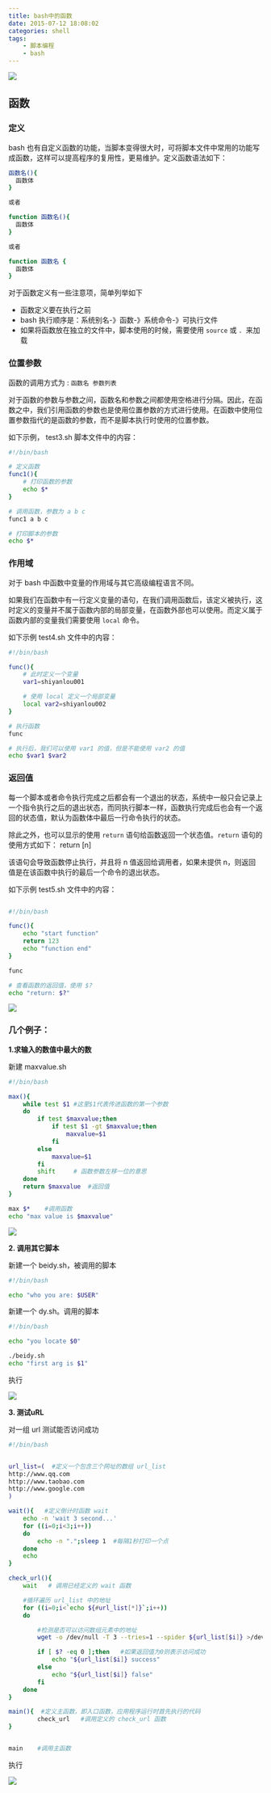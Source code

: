```yaml
---
title: bash中的函数
date: 2015-07-12 18:08:02
categories: shell
tags:
    - 脚本编程
    - bash
---
```



![](http://p7wcdketk.bkt.clouddn.com/18-5-2/3137327.jpg)

<!-- more -->

## 函数 ##

### 定义 ###

bash 也有自定义函数的功能，当脚本变得很大时，可将脚本文件中常用的功能写成函数，这样可以提高程序的复用性，更易维护。定义函数语法如下：

```bash
函数名(){
  函数体
}

或者

function 函数名(){
  函数体
}

或者

function 函数名 {
  函数体
}
```


对于函数定义有一些注意项，简单列举如下

- 函数定义要在执行之前
- bash 执行顺序是：系统别名-》函数-》系统命令-》可执行文件
- 如果将函数放在独立的文件中，脚本使用的时候，需要使用 `source` 或 `. `来加载

### 位置参数 ###

函数的调用方式为 : `函数名 参数列表`

对于函数的参数与参数之间，函数名和参数之间都使用空格进行分隔。因此，在函数之中，我们引用函数的参数也是使用位置参数的方式进行使用。在函数中使用位置参数指代的是函数的参数，而不是脚本执行时使用的位置参数。

如下示例， test3.sh 脚本文件中的内容：

```bash
#!/bin/bash

# 定义函数
func1(){
    # 打印函数的参数
    echo $*
}

# 调用函数，参数为 a b c
func1 a b c

# 打印脚本的参数
echo $*
```


### 作用域 ###

对于 bash 中函数中变量的作用域与其它高级编程语言不同。

如果我们在函数中有一行定义变量的语句，在我们调用函数后，该定义被执行，这时定义的变量并不属于函数内部的局部变量，在函数外部也可以使用。而定义属于函数内部的变量我们需要使用 `local` 命令。

如下示例 test4.sh 文件中的内容：

```bash
#!/bin/bash

func(){
    # 此时定义一个变量
    var1=shiyanlou001

    # 使用 local 定义一个局部变量
    local var2=shiyanlou002
}

# 执行函数
func

# 执行后，我们可以使用 var1 的值，但是不能使用 var2 的值
echo $var1 $var2
```



### 返回值 ###

每一个脚本或者命令执行完成之后都会有一个退出的状态，系统中一般只会记录上一个指令执行之后的退出状态，而同执行脚本一样，函数执行完成后也会有一个返回的状态值，默认为函数体中最后一行命令执行的状态。

除此之外，也可以显示的使用 `return` 语句给函数返回一个状态值。`return` 语句的使用方式如下：
    return [n]

该语句会导致函数停止执行，并且将 n 值返回给调用者，如果未提供 n，则返回值是在该函数中执行的最后一个命令的退出状态。

如下示例 test5.sh 文件中的内容：

```bash

#!/bin/bash

func(){
    echo "start function"
    return 123
    echo "function end"
}

func

# 查看函数的返回值，使用 $?
echo "return: $?"
```
![](http://p7wcdketk.bkt.clouddn.com/18-5-2/16749451.jpg)

### 几个例子： ###

**1.求输入的数值中最大的数**

新建 maxvalue.sh

```bash
#!/bin/bash

max(){
    while test $1 #这里$1代表传进函数的第一个参数
    do
        if test $maxvalue;then
            if test $1 -gt $maxvalue;then
                maxvalue=$1
            fi
        else
            maxvalue=$1
        fi
        shift     # 函数参数左移一位的意思
    done
    return $maxvalue  #返回值
}

max $*    #调用函数
echo "max value is $maxvalue"
```


![](http://p7wcdketk.bkt.clouddn.com/18-5-2/92849614.jpg)


**2. 调用其它脚本**

新建一个 beidy.sh，被调用的脚本

```bash
#!/bin/bash

echo "who you are: $USER"
```

新建一个 dy.sh。调用的脚本

```bash
#!/bin/bash

echo "you locate $0"

./beidy.sh
echo "first arg is $1"
```

执行

![](http://p7wcdketk.bkt.clouddn.com/18-5-2/25462283.jpg)

**3. 测试uRL**

对一组 url 测试能否访问成功

```bash
#!/bin/bash


url_list=(  #定义一个包含三个网址的数组 url_list
http://www.qq.com
http://www.taobao.com
http://www.google.com
)

wait(){   #定义倒计时函数 wait
    echo -n 'wait 3 second...'
    for ((i=0;i<3;i++))
    do
        echo -n ".";sleep 1  #每隔1秒打印一个点
    done
    echo
}

check_url(){
    wait   # 调用已经定义的 wait 函数

    #循环遍历 url_list 中的地址
    for ((i=0;i<`echo ${#url_list[*]}`;i++))
    do

        #检测是否可以访问数组元素中的地址
        wget -o /dev/null -T 3 --tries=1 --spider ${url_list[$i]} >/dev/null 2>&1  #--tries是设置尝试次数，--spider检查网址，后面的>/dev/null 2>&1是不保留任何输出

        if [ $? -eq 0 ];then   #如果返回值为0则表示访问成功
            echo "${url_list[$i]} success"
        else
            echo "${url_list[$i]} false"
        fi
    done
}

main(){  #定义主函数，即入口函数，应用程序运行时首先执行的代码
        check_url   #调用定义的 check_url 函数
}


main    #调用主函数 

```
   
执行

![](http://p7wcdketk.bkt.clouddn.com/18-5-2/27145150.jpg)